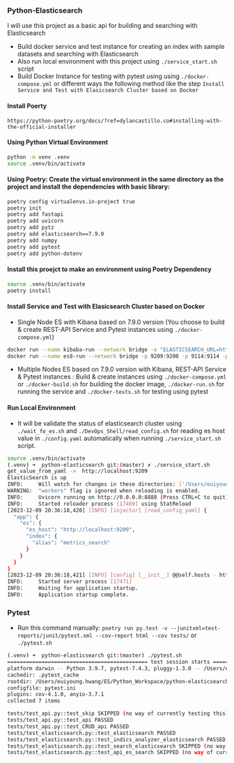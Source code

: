 
### Python-Elasticsearch

I will use this project as a basic api for building and searching with Elasticsearch 
- Build docker service and test instance for creating an index with sample datasets and searching with Elasticsearch
- Also run local environment with this project using `./service_start.sh` script
- Build Docker Instance for testing with pytest using using `./docker-compose.yml` or different ways the following method like the step `Install Service and Test with Elasicsearch Cluster based on Docker`

#### Install Poerty
```
https://python-poetry.org/docs/?ref=dylancastillo.co#installing-with-the-official-installer
```

#### Using Python Virtual Environment
```bash
python -m venv .venv
source .venv/bin/activate
```

#### Using Poetry: Create the virtual environment in the same directory as the project and install the dependencies with basic library:
```bash
poetry config virtualenvs.in-project true
poetry init
poetry add fastapi
poetry add uvicorn
poetry add pytz
poetry add elasticsearch==7.9.0
poetry add numpy
poetry add pytest
poetry add python-dotenv
```

#### Install this proejct to make an environment using Poetry Dependency
```bash
source .venv/bin/activate
poetry install
```

#### Install Service and Test with Elasicsearch Cluster based on Docker
- Single Node ES with Kibana based on 7.9.0 version (You choose to build & create REST-API Service and Pytest instances using `./docker-compose.yml`)
```bash
docker run --name kibaba-run --network bridge -e "ELASTICSEARCH_URL=http://host.docker.internal:9209" -e "ES_JAVA_OPTS=-Xms1g -Xmx1g" -e "ELASTICSEARCH_HOSTS=http://host.docker.internal:9209" -p 5801:5601 docker.elastic.co/kibana/kibana:7.9.0
docker run --name es8-run --network bridge -p 9209:9200 -p 9114:9114 -p 9309:9300 -e "http.cors.enabled=true" -e "http.cors.allow-origin=\"*\"" -e "http.cors.allow-headers=X-Requested-With,X-Auth-Token,Content-Type,Content-Length,Authorization" -e "http.cors.allow-credentials=true" -e "xpack.security.enabled=false" -e "discovery.type=single-node" -e "ES_JAVA_OPTS=-Xms2g -Xmx2g" docker.elastic.co/elasticsearch/elasticsearch:7.9.0
```
- Multiple Nodes ES  based on 7.9.0 version with Kibana, REST-API Service & Pytest instances : Build & create instances using `./docker-compose.yml` or `./docker-build.sh` for building the docker image, `./docker-run.sh` for running the service and `./docker-tests.sh` for testing using pytest


#### Run Local Environment
- It will be validate the status of elasticsearch cluster using `./wait_fo_es.sh` and `./DevOps_Shell/read_config.sh` for reading es host value in `./config.yaml` automatically when running `./service_start.sh` script.
```bash
source .venv/bin/activate
(.venv) ➜  python-elasticsearch git:(master) ✗ ./service_start.sh
get_value_from_yaml ->  http://localhost:9209
ElasticSearch is up
INFO:     Will watch for changes in these directories: ['/Users/euiyoung.hwang/ES/Python_Workspace/python-elasticsearch']
WARNING:  "workers" flag is ignored when reloading is enabled.
INFO:     Uvicorn running on http://0.0.0.0:8888 (Press CTRL+C to quit)
INFO:     Started reloader process [17469] using StatReload
[2023-12-09 20:36:18,420] [INFO] [injector] [read_config_yaml] {
  "app": {
    "es": {
      "es_host": "http://localhost:9209",
      "index": {
        "alias": "metrics_search"
      }
    }
  }
}
[2023-12-09 20:36:18,421] [INFO] [config] [__init__] @@self.hosts - http://localhost:9209
INFO:     Started server process [17471]
INFO:     Waiting for application startup.
INFO:     Application startup complete.
```

### Pytest
- Run this command manually: `poetry run py.test -v --junitxml=test-reports/junit/pytest.xml --cov-report html --cov tests/` or `./pytest.sh`
```bash
(.venv) ➜  python-elasticsearch git:(master) ./pytest.sh 
============================================= test session starts ==============================================
platform darwin -- Python 3.9.7, pytest-7.4.3, pluggy-1.3.0 -- /Users/euiyoung.hwang/ES/Python_Workspace/python-elasticsearch/.venv/bin/python
cachedir: .pytest_cache
rootdir: /Users/euiyoung.hwang/ES/Python_Workspace/python-elasticsearch/tests
configfile: pytest.ini
plugins: cov-4.1.0, anyio-3.7.1
collected 7 items                                                                                              

tests/test_api.py::test_skip SKIPPED (no way of currently testing this)                                  [ 14%]
tests/test_api.py::test_api PASSED                                                                       [ 28%]
tests/test_api.py::test_CRUD_api PASSED                                                                  [ 42%]
tests/test_elasticsearch.py::test_elasticsearch PASSED                                                   [ 57%]
tests/test_elasticsearch.py::test_indics_analyzer_elasticsearch PASSED                                   [ 71%]
tests/test_elasticsearch.py::test_search_elasticsearch SKIPPED (no way of currently testing this)        [ 85%]
tests/test_elasticsearch.py::test_api_es_search SKIPPED (no way of currently testing this)               [100%]
```